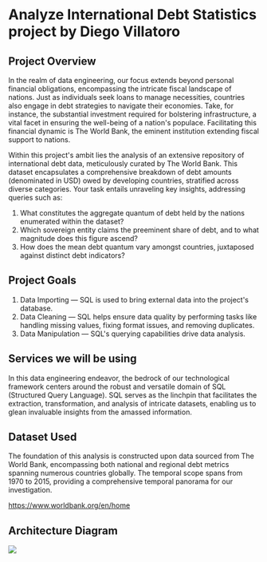 # Analyze International Debt Statistics project by Diego Villatoro

## Project Overview
In the realm of data engineering, our focus extends beyond personal financial obligations, encompassing the intricate fiscal landscape of nations. Just as individuals seek loans to manage necessities, countries also engage in debt strategies to navigate their economies. Take, for instance, the substantial investment required for bolstering infrastructure, a vital facet in ensuring the well-being of a nation's populace. Facilitating this financial dynamic is The World Bank, the eminent institution extending fiscal support to nations.

Within this project's ambit lies the analysis of an extensive repository of international debt data, meticulously curated by The World Bank. This dataset encapsulates a comprehensive breakdown of debt amounts (denominated in USD) owed by developing countries, stratified across diverse categories. Your task entails unraveling key insights, addressing queries such as:

1. What constitutes the aggregate quantum of debt held by the nations enumerated within the dataset?
2. Which sovereign entity claims the preeminent share of debt, and to what magnitude does this figure ascend?
3. How does the mean debt quantum vary amongst countries, juxtaposed against distinct debt indicators?

## Project Goals
1. Data Importing — SQL is used to bring external data into the project's database.
2. Data Cleaning — SQL helps ensure data quality by performing tasks like handling missing values, fixing format issues, and removing duplicates.
3. Data Manipulation — SQL's querying capabilities drive data analysis. 

## Services we will be using

In this data engineering endeavor, the bedrock of our technological framework centers around the robust and versatile domain of SQL (Structured Query Language). SQL serves as the linchpin that facilitates the extraction, transformation, and analysis of intricate datasets, enabling us to glean invaluable insights from the amassed information.

## Dataset Used

The foundation of this analysis is constructed upon data sourced from The World Bank, encompassing both national and regional debt metrics spanning numerous countries globally. The temporal scope spans from 1970 to 2015, providing a comprehensive temporal panorama for our investigation.

https://www.worldbank.org/en/home 


## Architecture Diagram
<img src="architecture.jpeg">
 
